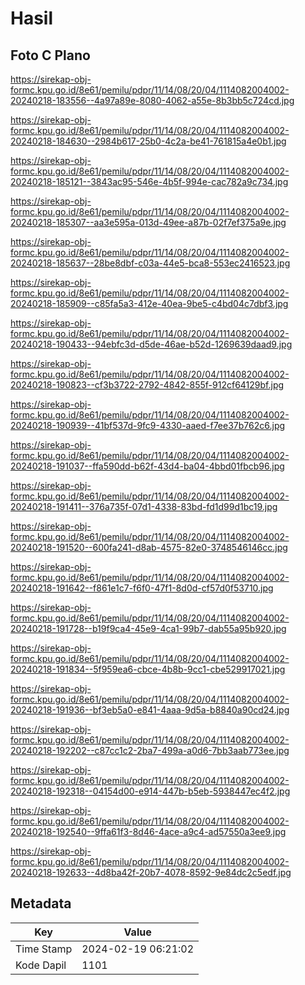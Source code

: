 # Hasil

## Foto C Plano

https://sirekap-obj-formc.kpu.go.id/8e61/pemilu/pdpr/11/14/08/20/04/1114082004002-20240218-183556--4a97a89e-8080-4062-a55e-8b3bb5c724cd.jpg

https://sirekap-obj-formc.kpu.go.id/8e61/pemilu/pdpr/11/14/08/20/04/1114082004002-20240218-184630--2984b617-25b0-4c2a-be41-761815a4e0b1.jpg

https://sirekap-obj-formc.kpu.go.id/8e61/pemilu/pdpr/11/14/08/20/04/1114082004002-20240218-185121--3843ac95-546e-4b5f-994e-cac782a9c734.jpg

https://sirekap-obj-formc.kpu.go.id/8e61/pemilu/pdpr/11/14/08/20/04/1114082004002-20240218-185307--aa3e595a-013d-49ee-a87b-02f7ef375a9e.jpg

https://sirekap-obj-formc.kpu.go.id/8e61/pemilu/pdpr/11/14/08/20/04/1114082004002-20240218-185637--28be8dbf-c03a-44e5-bca8-553ec2416523.jpg

https://sirekap-obj-formc.kpu.go.id/8e61/pemilu/pdpr/11/14/08/20/04/1114082004002-20240218-185909--c85fa5a3-412e-40ea-9be5-c4bd04c7dbf3.jpg

https://sirekap-obj-formc.kpu.go.id/8e61/pemilu/pdpr/11/14/08/20/04/1114082004002-20240218-190433--94ebfc3d-d5de-46ae-b52d-1269639daad9.jpg

https://sirekap-obj-formc.kpu.go.id/8e61/pemilu/pdpr/11/14/08/20/04/1114082004002-20240218-190823--cf3b3722-2792-4842-855f-912cf64129bf.jpg

https://sirekap-obj-formc.kpu.go.id/8e61/pemilu/pdpr/11/14/08/20/04/1114082004002-20240218-190939--41bf537d-9fc9-4330-aaed-f7ee37b762c6.jpg

https://sirekap-obj-formc.kpu.go.id/8e61/pemilu/pdpr/11/14/08/20/04/1114082004002-20240218-191037--ffa590dd-b62f-43d4-ba04-4bbd01fbcb96.jpg

https://sirekap-obj-formc.kpu.go.id/8e61/pemilu/pdpr/11/14/08/20/04/1114082004002-20240218-191411--376a735f-07d1-4338-83bd-fd1d99d1bc19.jpg

https://sirekap-obj-formc.kpu.go.id/8e61/pemilu/pdpr/11/14/08/20/04/1114082004002-20240218-191520--600fa241-d8ab-4575-82e0-3748546146cc.jpg

https://sirekap-obj-formc.kpu.go.id/8e61/pemilu/pdpr/11/14/08/20/04/1114082004002-20240218-191642--f861e1c7-f6f0-47f1-8d0d-cf57d0f53710.jpg

https://sirekap-obj-formc.kpu.go.id/8e61/pemilu/pdpr/11/14/08/20/04/1114082004002-20240218-191728--b19f9ca4-45e9-4ca1-99b7-dab55a95b920.jpg

https://sirekap-obj-formc.kpu.go.id/8e61/pemilu/pdpr/11/14/08/20/04/1114082004002-20240218-191834--5f959ea6-cbce-4b8b-9cc1-cbe529917021.jpg

https://sirekap-obj-formc.kpu.go.id/8e61/pemilu/pdpr/11/14/08/20/04/1114082004002-20240218-191936--bf3eb5a0-e841-4aaa-9d5a-b8840a90cd24.jpg

https://sirekap-obj-formc.kpu.go.id/8e61/pemilu/pdpr/11/14/08/20/04/1114082004002-20240218-192202--c87cc1c2-2ba7-499a-a0d6-7bb3aab773ee.jpg

https://sirekap-obj-formc.kpu.go.id/8e61/pemilu/pdpr/11/14/08/20/04/1114082004002-20240218-192318--04154d00-e914-447b-b5eb-5938447ec4f2.jpg

https://sirekap-obj-formc.kpu.go.id/8e61/pemilu/pdpr/11/14/08/20/04/1114082004002-20240218-192540--9ffa61f3-8d46-4ace-a9c4-ad57550a3ee9.jpg

https://sirekap-obj-formc.kpu.go.id/8e61/pemilu/pdpr/11/14/08/20/04/1114082004002-20240218-192633--4d8ba42f-20b7-4078-8592-9e84dc2c5edf.jpg


## Metadata

| Key        | Value               |
| ---------- | ------------------- |
| Time Stamp | 2024-02-19 06:21:02 |
| Kode Dapil | 1101                |



